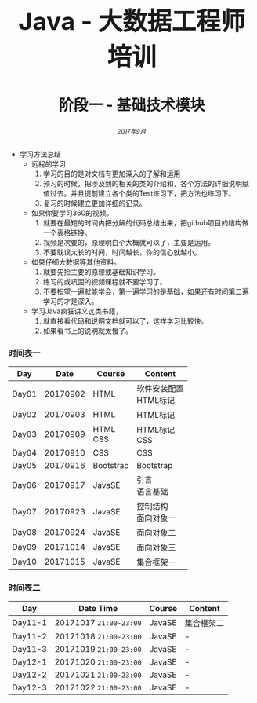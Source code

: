 <center><h1 style="magrin-bottom:500px;text-align:center;font-size:50px;">Java - 大数据工程师培训</h1></center>
<center><h2 style="magrin-bottom:500px;text-align:center;font-size:30px;">阶段一 - 基础技术模块</h2></center>

<center><h6 style="magrin-bottom:500px;text-align:center;font-size:12px;">2017年9月</center>

- 学习方法总结
  - 远程的学习
     1. 学习的目的是对文档有更加深入的了解和运用
     2. 预习的时候，把涉及到的相关的类的介绍和，各个方法的详细说明赋值过去。并且提前建立各个类的Test练习下，把方法也练习下。
     3. 复习的时候建立更加详细的记录。
  - 如果你要学习360的视频。
     1. 就要在最短的时间内把分解的代码总结出来，把github项目的结构做一个表格链接。   
     2. 视频是次要的，原理明白个大概就可以了，主要是运用。
     3. 不要耽误太长的时间，时间越长，你的信心就越小。
  - 如果仔细大数据等其他资料。
     1. 就要先捡主要的原理或基础知识学习。
     2. 练习的或巩固的视频课程就不要学习了。
     3. 不要指望一遍就能学会，第一遍学习的是基础，如果还有时间第二遍学习的才是深入。
  - 学习Java疯狂讲义这类书籍，
     1. 就直接看代码和说明文档就可以了，这样学习比较快。
     2. 如果看书上的说明就太慢了。
### 时间表一

|Day|Date|Course|Content|
|---|---|---|---|
|Day01|20170902|HTML|软件安装配置<br>HTML标记|
|Day02|20170903|HTML|HTML标记|
|Day03|20170909|HTML<br>CSS|HTML标记<br>CSS|
|Day04|20170910|CSS|CSS|
|Day05|20170916|Bootstrap|Bootstrap|
|Day06|20170917|JavaSE|引言<br>语言基础|
|Day07|20170923|JavaSE|控制结构<br>面向对象一|
|Day08|20170924|JavaSE|面向对象二|
|Day09|20171014|JavaSE|面向对象三|
|Day10|20171015|JavaSE|集合框架一|

### 时间表二
|Day|Date Time|Course|Content|
|---|---|---|---|
|Day11-1|20171017 `21:00-23:00`|JavaSE|集合框架二|
|Day11-2|20171018 `21:00-23:00`|JavaSE|-|
|Day11-3|20171019 `21:00-23:00`|JavaSE|-|
|Day12-1|20171020 `21:00-23:00`|JavaSE|-|
|Day12-2|20171021 `21:00-23:00`|JavaSE|-|
|Day12-3|20171022 `21:00-23:00`|JavaSE|-|